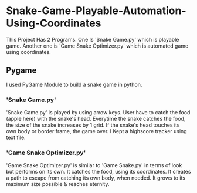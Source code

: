 # Snake-Game-Playable-Automation-Using-Coordinates
This Project Has 2 Programs. One Is 'Snake Game.py' which is playable game. Another one is 'Game Snake Optimizer.py' which is automated game using coordinates.

<h2> Pygame </h2>
I used PyGame Module to build a snake game in python.

<h3> 'Snake Game.py' </h3>
'Snake Game.py' is played by using arrow keys. User have to catch the food (apple here) with the snake's head.
 Everytime the snake catches the food, the size of the snake increases by 1 grid.
 If the snake's head touches its own body or border frame, the game over.
 I Kept a highscore tracker using text file.
 
<h3> 'Game Snake Optimizer.py' </h3>
'Game Snake Optimizer.py' is similar to 'Game Snake.py' in terms of look but performs on its own.
 It catches the food, using its coordinates.
 It creates a path to escape from catching its own body, when needed.
 It grows to its maximum size possible & reaches eternity.
